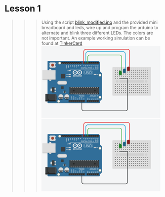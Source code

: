 # Lesson 1
>>> Using the script [blink_modified.ino](https://github.com/JawaTradingCo/Arduino/blob/master/Lesson%201/blink_modified.ino) and the provided mini breadboard and leds, wire up and program the arduino to alternate and blink three different LEDs. The colors are not important. An example working simulation can be found at [TinkerCard](https://www.tinkercad.com/things/deh4Cn99iYP-zach-lesson-1) 
![picture](https://github.com/JawaTradingCo/Arduino/blob/master/Lesson%201/Sketch.png "Picture")
![schematic](https://github.com/JawaTradingCo/Arduino/blob/master/Lesson%201/Sketch.png "Schematic")
